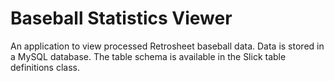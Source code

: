 Baseball Statistics Viewer
==========================

An application to view processed Retrosheet baseball data.  Data is stored in a MySQL database.  The table schema is available in the Slick table definitions class.
